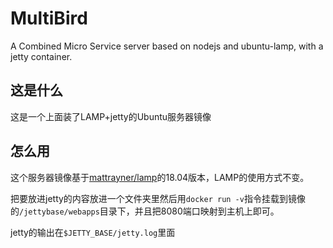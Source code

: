 # MultiBird

A Combined Micro Service server based on nodejs and ubuntu-lamp, with a jetty container.

## 这是什么

这是一个上面装了LAMP+jetty的Ubuntu服务器镜像

## 怎么用

这个服务器镜像基于[mattrayner/lamp](https://hub.docker.com/r/mattrayner/lamp)的18.04版本，LAMP的使用方式不变。

把要放进jetty的内容放进一个文件夹里然后用`docker run -v`指令挂载到镜像的`/jettybase/webapps`目录下，并且把8080端口映射到主机上即可。

jetty的输出在`$JETTY_BASE/jetty.log`里面